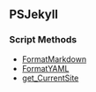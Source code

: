 ## PSJekyll


### Script Methods


* [FormatMarkdown](FormatMarkdown.md)
* [FormatYAML](FormatYAML.md)
* [get_CurrentSite](get_CurrentSite.md)
